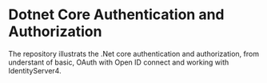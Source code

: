 # Dotnet Core Authentication and Authorization

The repository illustrats the .Net core authentication and authorization, from understant of basic, OAuth with Open ID connect and working with IdentityServer4.
